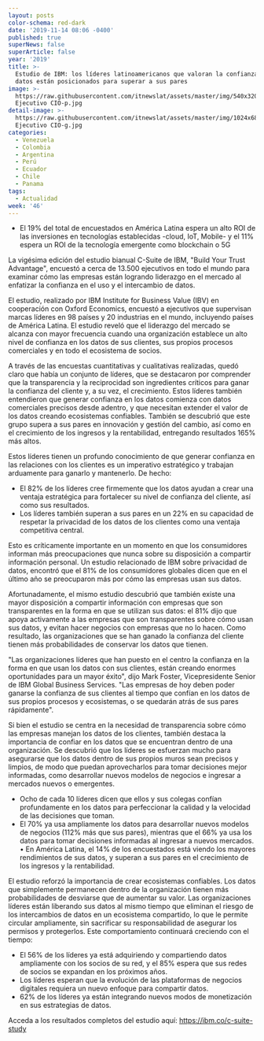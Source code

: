 ```yaml
---
layout: posts
color-schema: red-dark
date: '2019-11-14 08:06 -0400'
published: true
superNews: false
superArticle: false
year: '2019'
title: >-
  Estudio de IBM: los líderes latinoamericanos que valoran la confianza en los
  datos están posicionados para superar a sus pares
image: >-
  https://raw.githubusercontent.com/itnewslat/assets/master/img/540x320/Ejecutivos
  Ejecutivo CIO-p.jpg
detail-image: >-
  https://raw.githubusercontent.com/itnewslat/assets/master/img/1024x680/Ejecutivos
  Ejecutivo CIO-g.jpg
categories:
  - Venezuela
  - Colombia
  - Argentina
  - Perú
  - Ecuador
  - Chile
  - Panama
tags:
  - Actualidad
week: '46'
---
```

-	El 19% del total de encuestados en América Latina espera un alto ROI de las inversiones en tecnologías establecidas -cloud, IoT, Mobile- y el 11% espera un ROI de la tecnología emergente como blockchain o 5G

La vigésima edición del estudio bianual C-Suite de IBM, "Build Your Trust Advantage", encuestó a cerca de 13.500 ejecutivos en todo el mundo para examinar cómo las empresas están logrando liderazgo en el mercado al enfatizar la confianza en el uso y el intercambio de datos.

El estudio, realizado por IBM Institute for Business Value (IBV) en cooperación con Oxford Economics, encuestó a ejecutivos que supervisan marcas líderes en 98 países y 20 industrias en el mundo, incluyendo países de América Latina. El estudio reveló que el liderazgo del mercado se alcanza con mayor frecuencia cuando una organización establece un alto nivel de confianza en los datos de sus clientes, sus propios procesos comerciales y en todo el ecosistema de socios.

A través de las encuestas cuantitativas y cualitativas realizadas, quedó claro que había un conjunto de líderes, que se destacaron por comprender que la transparencia y la reciprocidad son ingredientes críticos para ganar la confianza del cliente y, a su vez, el crecimiento. Estos líderes también entendieron que generar confianza en los datos comienza con datos comerciales precisos desde adentro, y que necesitan extender el valor de los datos creando ecosistemas confiables. También se descubrió que este grupo supera a sus pares en innovación y gestión del cambio, así como en el crecimiento de los ingresos y la rentabilidad, entregando resultados 165% más altos.

Estos líderes tienen un profundo conocimiento de que generar confianza en las relaciones con los clientes es un imperativo estratégico y trabajan arduamente para ganarlo y mantenerlo. De hecho:

-	El 82% de los líderes cree firmemente que los datos ayudan a crear una ventaja estratégica para fortalecer su nivel de confianza del cliente, así como sus resultados.
-	Los líderes también superan a sus pares en un 22% en su capacidad de respetar la privacidad de los datos de los clientes como una ventaja competitiva central.

Esto es críticamente importante en un momento en que los consumidores informan más preocupaciones que nunca sobre su disposición a compartir información personal. Un estudio relacionado de IBM sobre privacidad de datos, encontró que el 81% de los consumidores globales dicen que en el último año se preocuparon más por cómo las empresas usan sus datos.

Afortunadamente, el mismo estudio descubrió que también existe una mayor disposición a compartir información con empresas que son transparentes en la forma en que se utilizan sus datos: el 81% dijo que apoya activamente a las empresas que son transparentes sobre cómo usan sus datos, y evitan hacer negocios con empresas que no lo hacen. Como resultado, las organizaciones que se han ganado la confianza del cliente tienen más probabilidades de conservar los datos que tienen. 

"Las organizaciones líderes que han puesto en el centro la confianza en la forma en que usan los datos con sus clientes, están creando enormes oportunidades para un mayor éxito", dijo Mark Foster, Vicepresidente Senior de IBM Global Business Services. "Las empresas de hoy deben poder ganarse la confianza de sus clientes al tiempo que confían en los datos de sus propios procesos y ecosistemas, o se quedarán atrás de sus pares rápidamente".

Si bien el estudio se centra en la necesidad de transparencia sobre cómo las empresas manejan los datos de los clientes, también destaca la importancia de confiar en los datos que se encuentran dentro de una organización. Se descubrió que los líderes se esfuerzan mucho para asegurarse que los datos dentro de sus propios muros sean precisos y limpios, de modo que puedan aprovecharlos para tomar decisiones mejor informadas, como desarrollar nuevos modelos de negocios e ingresar a mercados nuevos o emergentes.

-	Ocho de cada 10 líderes dicen que ellos y sus colegas confían profundamente en los datos para perfeccionar la calidad y la velocidad de las decisiones que toman.
-	El 70% ya usa ampliamente los datos para desarrollar nuevos modelos de negocios (112% más que sus pares), mientras que el 66% ya usa los datos para tomar decisiones informadas al ingresar a nuevos mercados.
•	En América Latina, el 14% de los encuestados está viendo los mayores rendimientos de sus datos, y superan a sus pares en el crecimiento de los ingresos y la rentabilidad.

El estudio reforzó la importancia de crear ecosistemas confiables. Los datos que simplemente permanecen dentro de la organización tienen más probabilidades de desviarse que de aumentar su valor. Las organizaciones líderes están liberando sus datos al mismo tiempo que eliminan el riesgo de los intercambios de datos en un ecosistema compartido, lo que le permite circular ampliamente, sin sacrificar su responsabilidad de asegurar los permisos y protegerlos. Este comportamiento continuará creciendo con el tiempo:

-	El 56% de los líderes ya está adquiriendo y compartiendo datos ampliamente con los socios de su red, y el 85% espera que sus redes de socios se expandan en los próximos años.
-	Los líderes esperan que la evolución de las plataformas de negocios digitales requiera un nuevo enfoque para compartir datos. 
-	62% de los líderes ya están integrando nuevos modos de monetización en sus estrategias de datos.

Acceda a los resultados completos del estudio aquí: https://ibm.co/c-suite-study 